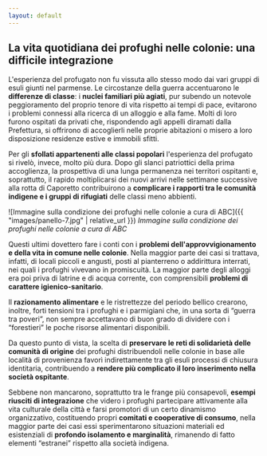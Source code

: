 ```yaml
---
layout: default
---
```


## La vita quotidiana dei profughi nelle colonie: una difficile integrazione

L'esperienza del profugato non fu vissuta allo stesso modo dai vari gruppi di esuli giunti nel parmense. Le circostanze della guerra accentuarono le **differenze di classe**: i **nuclei familiari più agiati**, pur subendo un notevole peggioramento del proprio tenore di vita rispetto ai tempi di pace, evitarono i problemi connessi alla ricerca di un alloggio e alla fame. Molti di loro furono ospitati da privati che, rispondendo agli appelli diramati dalla Prefettura, si offrirono di accoglierli nelle proprie abitazioni o misero a loro disposizione residenze estive e immobili sfitti.

Per gli **sfollati appartenenti alle classi popolari** l'esperienza del profugato si rivelò, invece, molto più dura. Dopo gli slanci patriottici della prima accoglienza, la prospettiva di una lunga permanenza nei territori ospitanti e, soprattutto, il rapido moltiplicarsi dei nuovi arrivi nelle settimane successive alla rotta di Caporetto contribuirono a **complicare i rapporti tra le comunità indigene e i gruppi di rifugiati** delle classi meno abbienti. 


![Immagine sulla condizione dei profughi nelle colonie a cura di ABC]({{ "images/panello-7.jpg" | relative_url }})
*Immagine sulla condizione dei profughi nelle colonie a cura di ABC*

Questi ultimi dovettero fare i conti con i **problemi dell'approvvigionamento e della vita in comune nelle colonie**. Nella maggior parte dei casi si trattava, infatti, di locali piccoli e angusti, posti al pianterreno o addirittura interrati, nei quali i profughi vivevano in promiscuità. La maggior parte degli alloggi era poi priva di latrine e di acqua corrente, con comprensibili **problemi di carattere igienico-sanitario**.

Il **razionamento alimentare** e le ristrettezze del periodo bellico crearono, inoltre, forti tensioni tra i profughi e i parmigiani che, in una sorta di “guerra tra poveri”, non sempre accettavano di buon grado di dividere con i “forestieri” le poche risorse alimentari disponibili. 

Da questo punto di vista, la scelta di **preservare le reti di solidarietà delle comunità di origine** dei profughi distribuendoli nelle colonie in base alle località di provenienza favorì indirettamente tra gli esuli processi di chiusura identitaria, contribuendo a **rendere più complicato il loro inserimento nella società ospitante**.

Sebbene non mancarono, soprattutto tra le frange più consapevoli, **esempi riusciti di integrazione** che videro i profughi partecipare attivamente alla vita culturale della città e farsi promotori di un certo dinamismo organizzativo, costituendo propri **comitati e cooperative di consumo**, nella maggior parte dei casi essi sperimentarono situazioni materiali ed esistenziali di **profondo isolamento e marginalità**, rimanendo di fatto elementi “estranei” rispetto alla società indigena.
